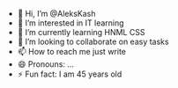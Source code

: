 - 👋 Hi, I’m @AleksKash
- 👀 I’m interested in IT learning
- 🌱 I’m currently learning HNML CSS
- 💞️ I’m looking to collaborate on easy tasks
- 📫 How to reach me just write
- 😄 Pronouns: ...
- ⚡ Fun fact: I am 45 years old

<!---
AleksKash/AleksKash is a ✨ special ✨ repository because its `README.md` (this file) appears on your GitHub profile.
You can click the Preview link to take a look at your changes.
--->
